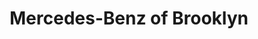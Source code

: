 ---
title: "Mercedes-Benz of Brooklyn"
url: /brooklyn/mercedes-benz-of-brooklyn/
shop: Autowerkstatt
---